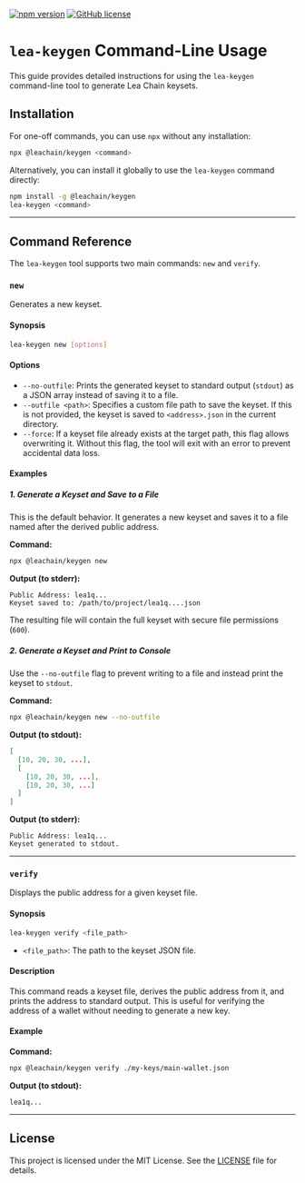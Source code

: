 <!--
giturl: https://github.com/LEA-Blockchain/keygen
name: @leachain/keygen
version: 1.0.1
description: A CLI tool for generating Lea Chain keysets.
-->

[![npm version](https://img.shields.io/npm/v/@leachain/keygen)](https://www.npmjs.com/package/@leachain/keygen)
[![GitHub license](https://img.shields.io/github/license/LEA-Blockchain/keygen)](https://github.com/LEA-Blockchain/keygen/blob/main/LICENSE)

# `lea-keygen` Command-Line Usage

This guide provides detailed instructions for using the `lea-keygen` command-line tool to generate Lea Chain keysets.

## Installation

For one-off commands, you can use `npx` without any installation:

```sh
npx @leachain/keygen <command>
```

Alternatively, you can install it globally to use the `lea-keygen` command directly:

```sh
npm install -g @leachain/keygen
lea-keygen <command>
```

---

## Command Reference

The `lea-keygen` tool supports two main commands: `new` and `verify`.

### `new`

Generates a new keyset.

#### Synopsis

```sh
lea-keygen new [options]
```

#### Options

-   `--no-outfile`: Prints the generated keyset to standard output (`stdout`) as a JSON array instead of saving it to a file.
-   `--outfile <path>`: Specifies a custom file path to save the keyset. If this is not provided, the keyset is saved to `<address>.json` in the current directory.
-   `--force`: If a keyset file already exists at the target path, this flag allows overwriting it. Without this flag, the tool will exit with an error to prevent accidental data loss.

#### Examples

##### 1. Generate a Keyset and Save to a File

This is the default behavior. It generates a new keyset and saves it to a file named after the derived public address.

**Command:**
```sh
npx @leachain/keygen new
```

**Output (to stderr):**
```
Public Address: lea1q...
Keyset saved to: /path/to/project/lea1q....json
```

The resulting file will contain the full keyset with secure file permissions (`600`).

##### 2. Generate a Keyset and Print to Console

Use the `--no-outfile` flag to prevent writing to a file and instead print the keyset to `stdout`.

**Command:**
```sh
npx @leachain/keygen new --no-outfile
```

**Output (to stdout):**
```json
[
  [10, 20, 30, ...],
  [
    [10, 20, 30, ...],
    [10, 20, 30, ...]
  ]
]
```
**Output (to stderr):**
```
Public Address: lea1q...
Keyset generated to stdout.
```

---

### `verify`

Displays the public address for a given keyset file.

#### Synopsis

```sh
lea-keygen verify <file_path>
```

-   `<file_path>`: The path to the keyset JSON file.

#### Description

This command reads a keyset file, derives the public address from it, and prints the address to standard output. This is useful for verifying the address of a wallet without needing to generate a new key.

#### Example

**Command:**
```sh
npx @leachain/keygen verify ./my-keys/main-wallet.json
```

**Output (to stdout):**
```
lea1q...
```

---
## License

This project is licensed under the MIT License. See the [LICENSE](LICENSE) file for details.

